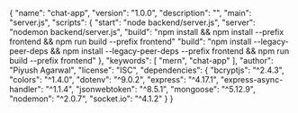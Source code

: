 {
  "name": "chat-app",
  "version": "1.0.0",
  "description": "",
  "main": "server.js",
  "scripts": {
    "start": "node backend/server.js",
    "server": "nodemon backend/server.js",
    "build": "npm install && npm install --prefix frontend && npm run build --prefix frontend"
    "build": "npm install --legacy-peer-deps && npm install --legacy-peer-deps --prefix frontend && npm run build --prefix frontend"
  },
  "keywords": [
    "mern",
    "chat-app"
  ],
  "author": "Piyush Agarwal",
  "license": "ISC",
  "dependencies": {
    "bcryptjs": "^2.4.3",
    "colors": "^1.4.0",
    "dotenv": "^9.0.2",
    "express": "^4.17.1",
    "express-async-handler": "^1.1.4",
    "jsonwebtoken": "^8.5.1",
    "mongoose": "^5.12.9",
    "nodemon": "^2.0.7",
    "socket.io": "^4.1.2"
  }
}
